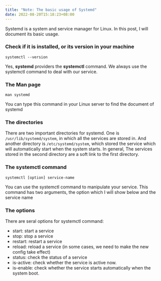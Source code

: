 ```yaml
---
title: "Note: The basic usage of Systemd"
date: 2022-08-20T15:18:23+08:00
---
```


Systemd is a system and service manager for Linux. In this post, I will document its basic usage.

### Check if it is installed, or its version in your machine

```shell
systemctl --version
```

Yes, **systemd** providers the **systemctl** command.  We always use the systemctl command to deal with our service.


### The Man page

```shell
man systemd 
```

You can type this command in your Linux server to find the document of systemd


### The directories
There are two important directories for systemd. One is `/usr/lib/systemd/system`, in which all the services are stored in.
And another directory is `/etc/systemd/system`, which stored the service which will automatically start when the system starts.
In general, The services stored in the second directory are a soft link to the first directory.

### The systemctl command

```
systemctl [option] service-name
```

You can use the systemctl command to manipulate your service. This command has two arguments, the option which I will show below and the service name

### The options
There are seral options for systemctl command:
- start: start a service
- stop: stop a service
- restart: restart a service
- reload: reload a service (in some cases, we need to make the new config take effect)
- status: check the status of a service
- is-active: check whether the service is active now.
- is-enable: check whether the service starts automatically when the system boot.

